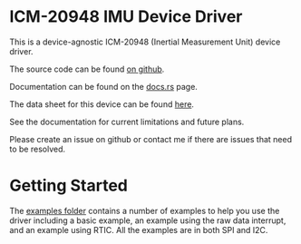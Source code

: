 # ICM-20948 IMU Device Driver

This is a device-agnostic ICM-20948 (Inertial Measurement Unit) device driver.

The source code can be found [on github](https://github.com/Zolkin1/icm20948_driver).

Documentation can be found on the [docs.rs](https://docs.rs) page.

The data sheet for this device can be found [here](https://invensense.tdk.com/download-pdf/icm-20948-datasheet/).

See the documentation for current limitations and future plans.

Please create an issue on github or contact me if there are issues that need to be resolved.

# Getting Started
The [examples folder](https://github.com/Zolkin1/icm20948_driver/tree/main/examples) contains a number of examples to help you use the driver including a basic example, an example using the raw data interrupt, and an example using RTIC.
All the examples are in both SPI and I2C.


